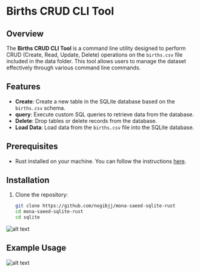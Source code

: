 # Births CRUD CLI Tool

## Overview

The **Births CRUD CLI Tool** is a command line utility designed to perform CRUD (Create, Read, Update, Delete) operations on the `births.csv` file included in the data folder. This tool allows users to manage the dataset effectively through various command line commands.

## Features

- **Create**: Create a new table in the SQLite database based on the `births.csv` schema.
- **query**: Execute custom SQL queries to retrieve data from the database.
- **Delete**: Drop tables or delete records from the database.
- **Load Data**: Load data from the `births.csv` file into the SQLite database.

## Prerequisites

- Rust installed on your machine. You can follow the instructions [here](https://www.rust-lang.org/tools/install).

## Installation

1. Clone the repository:

   ```bash
   git clone https://github.com/nogibjj/mona-saeed-sqlite-rust
   cd mona-saeed-sqlite-rust
   cd sqlite
![alt text](2024-10-23.png)

## Example Usage

![alt text](2024-10-24.png)